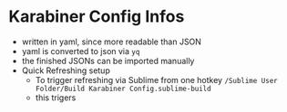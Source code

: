 # Karabiner Config Infos
- written in yaml, since more readable than JSON
- yaml is converted to json via `yq`
- the finished JSONs can be imported manually
- Quick Refreshing setup
	- To trigger refreshing via Sublime from one hotkey `/Sublime User Folder/Build Karabiner Config.sublime-build`
	- this trigers
